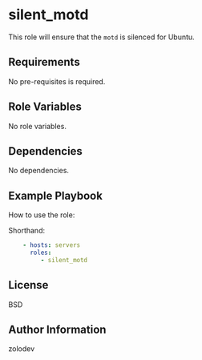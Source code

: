 silent_motd
=========

This role will ensure that the `motd` is silenced for Ubuntu.

Requirements
------------

No pre-requisites is required.

Role Variables
--------------

No role variables.


Dependencies
------------

No dependencies.

Example Playbook
----------------

How to use the role:

Shorthand:
```yml
    - hosts: servers
      roles:
         - silent_motd
```

License
-------

BSD

Author Information
------------------

zolodev
